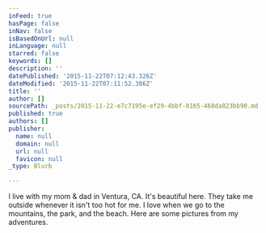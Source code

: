 ```yaml
---
inFeed: true
hasPage: false
inNav: false
isBasedOnUrl: null
inLanguage: null
starred: false
keywords: []
description: ''
datePublished: '2015-11-22T07:12:43.326Z'
dateModified: '2015-11-22T07:11:52.386Z'
title: ''
author: []
sourcePath: _posts/2015-11-22-e7c7195e-ef29-4bbf-8165-468da823bb90.md
published: true
authors: []
publisher:
  name: null
  domain: null
  url: null
  favicon: null
_type: Blurb

---
```

I live with my mom & dad in Ventura, CA. It's beautiful here. They take me outside whenever it isn't too hot for me. I love when we go to the mountains, the park, and the beach. Here are some pictures from my adventures.
